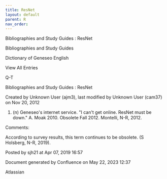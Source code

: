 ```yaml
---
title: ResNet
layout: default
parent: R
nav_order:
---
```


Bibliographies and Study Guides : ResNet

Bibliographies and Study Guides

Dictionary of Geneseo English

View All Entries

Q-T

Bibliographies and Study Guides : ResNet

Created by  Unknown User (ajm3), last modified by  Unknown User (cam37) on Nov 20, 2012

1. (n) Geneseo's internet service. &quot;I can't get online. ResNet must be down.&quot; A. Moak 2010. Obsolete Fall 2012. Montelli, N-R, 2012.

Comments:

According to survey results, this term continues to be obsolete. (S Holsberg, N-R, 2019).

Posted by sjh21 at Apr 07, 2019 16:57

Document generated by Confluence on May 22, 2023 12:37

Atlassian
